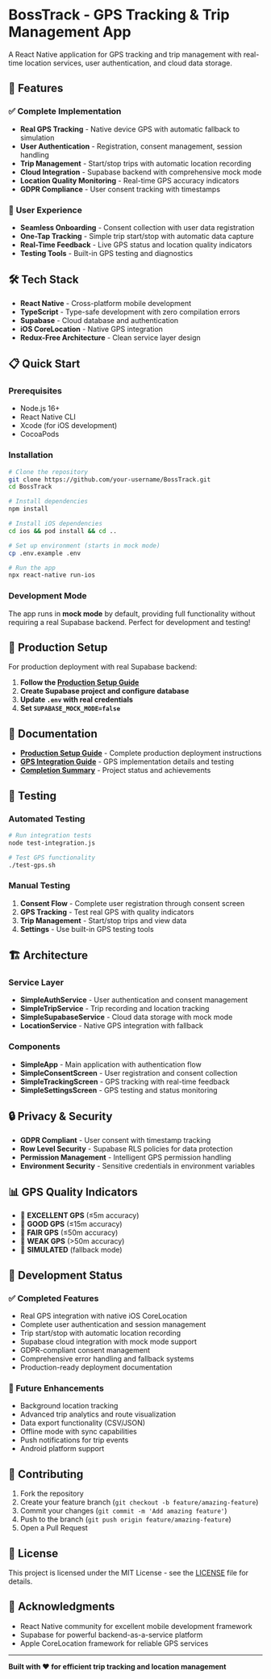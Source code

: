 # BossTrack - GPS Tracking & Trip Management App

A React Native application for GPS tracking and trip management with real-time location services, user authentication, and cloud data storage.

## 🚀 Features

### ✅ **Complete Implementation**
- **Real GPS Tracking** - Native device GPS with automatic fallback to simulation
- **User Authentication** - Registration, consent management, session handling
- **Trip Management** - Start/stop trips with automatic location recording
- **Cloud Integration** - Supabase backend with comprehensive mock mode
- **Location Quality Monitoring** - Real-time GPS accuracy indicators
- **GDPR Compliance** - User consent tracking with timestamps

### 📱 **User Experience**
- **Seamless Onboarding** - Consent collection with user data registration
- **One-Tap Tracking** - Simple trip start/stop with automatic data capture
- **Real-Time Feedback** - Live GPS status and location quality indicators
- **Testing Tools** - Built-in GPS testing and diagnostics

## 🛠 **Tech Stack**

- **React Native** - Cross-platform mobile development
- **TypeScript** - Type-safe development with zero compilation errors
- **Supabase** - Cloud database and authentication
- **iOS CoreLocation** - Native GPS integration
- **Redux-Free Architecture** - Clean service layer design

## 📋 **Quick Start**

### Prerequisites
- Node.js 16+
- React Native CLI
- Xcode (for iOS development)
- CocoaPods

### Installation

```bash
# Clone the repository
git clone https://github.com/your-username/BossTrack.git
cd BossTrack

# Install dependencies
npm install

# Install iOS dependencies
cd ios && pod install && cd ..

# Set up environment (starts in mock mode)
cp .env.example .env

# Run the app
npx react-native run-ios
```

### Development Mode
The app runs in **mock mode** by default, providing full functionality without requiring a real Supabase backend. Perfect for development and testing!

## 🔧 **Production Setup**

For production deployment with real Supabase backend:

1. **Follow the [Production Setup Guide](PRODUCTION_SETUP.md)**
2. **Create Supabase project and configure database**
3. **Update `.env` with real credentials**
4. **Set `SUPABASE_MOCK_MODE=false`**

## 📖 **Documentation**

- [**Production Setup Guide**](PRODUCTION_SETUP.md) - Complete production deployment instructions
- [**GPS Integration Guide**](GPS_INTEGRATION.md) - GPS implementation details and testing
- [**Completion Summary**](COMPLETION_SUMMARY.md) - Project status and achievements

## 🧪 **Testing**

### Automated Testing
```bash
# Run integration tests
node test-integration.js

# Test GPS functionality
./test-gps.sh
```

### Manual Testing
1. **Consent Flow** - Complete user registration through consent screen
2. **GPS Tracking** - Test real GPS with quality indicators
3. **Trip Management** - Start/stop trips and view data
4. **Settings** - Use built-in GPS testing tools

## 🏗 **Architecture**

### Service Layer
- **SimpleAuthService** - User authentication and consent management
- **SimpleTripService** - Trip recording and location tracking
- **SimpleSupabaseService** - Cloud data storage with mock mode
- **LocationService** - Native GPS integration with fallback

### Components
- **SimpleApp** - Main application with authentication flow
- **SimpleConsentScreen** - User registration and consent collection
- **SimpleTrackingScreen** - GPS tracking with real-time feedback
- **SimpleSettingsScreen** - GPS testing and status monitoring

## 🔒 **Privacy & Security**

- **GDPR Compliant** - User consent with timestamp tracking
- **Row Level Security** - Supabase RLS policies for data protection
- **Permission Management** - Intelligent GPS permission handling
- **Environment Security** - Sensitive credentials in environment variables

## 📊 **GPS Quality Indicators**

- 🎯 **EXCELLENT GPS** (≤5m accuracy)
- 📍 **GOOD GPS** (≤15m accuracy)
- 📡 **FAIR GPS** (≤50m accuracy)
- 📶 **WEAK GPS** (>50m accuracy)
- 🎯 **SIMULATED** (fallback mode)

## 🚀 **Development Status**

### ✅ Completed Features
- Real GPS integration with native iOS CoreLocation
- Complete user authentication and session management
- Trip start/stop with automatic location recording
- Supabase cloud integration with mock mode support
- GDPR-compliant consent management
- Comprehensive error handling and fallback systems
- Production-ready deployment documentation

### 🔄 Future Enhancements
- Background location tracking
- Advanced trip analytics and route visualization
- Data export functionality (CSV/JSON)
- Offline mode with sync capabilities
- Push notifications for trip events
- Android platform support

## 🤝 **Contributing**

1. Fork the repository
2. Create your feature branch (`git checkout -b feature/amazing-feature`)
3. Commit your changes (`git commit -m 'Add amazing feature'`)
4. Push to the branch (`git push origin feature/amazing-feature`)
5. Open a Pull Request

## 📄 **License**

This project is licensed under the MIT License - see the [LICENSE](LICENSE) file for details.

## 🙏 **Acknowledgments**

- React Native community for excellent mobile development framework
- Supabase for powerful backend-as-a-service platform
- Apple CoreLocation framework for reliable GPS services

---

**Built with ❤️ for efficient trip tracking and location management**

